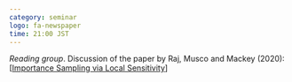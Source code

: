 ```yaml
---
category: seminar
logo: fa-newspaper
time: 21:00 JST
---
```


*Reading group*. Discussion of the paper by Raj, Musco and Mackey (2020): [[Importance Sampling via Local Sensitivity](http://proceedings.mlr.press/v108/raj20a.html)]
